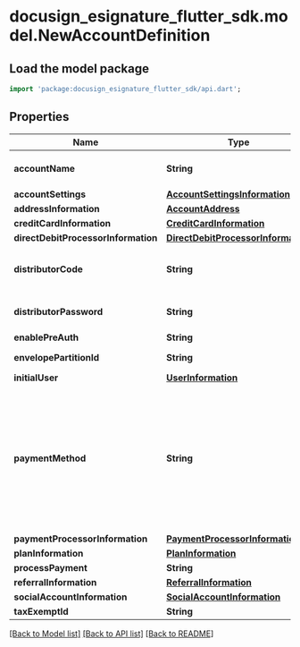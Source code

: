 # docusign_esignature_flutter_sdk.model.NewAccountDefinition

## Load the model package
```dart
import 'package:docusign_esignature_flutter_sdk/api.dart';
```

## Properties
Name | Type | Description | Notes
------------ | ------------- | ------------- | -------------
**accountName** | **String** | The account name for the new account. | [optional] 
**accountSettings** | [**AccountSettingsInformation**](AccountSettingsInformation.md) |  | [optional] 
**addressInformation** | [**AccountAddress**](AccountAddress.md) |  | [optional] 
**creditCardInformation** | [**CreditCardInformation**](CreditCardInformation.md) |  | [optional] 
**directDebitProcessorInformation** | [**DirectDebitProcessorInformation**](DirectDebitProcessorInformation.md) |  | [optional] 
**distributorCode** | **String** | The Distributor Code that you received from DocuSign. | [optional] 
**distributorPassword** | **String** | The password for the `distributorCode`. | [optional] 
**enablePreAuth** | **String** |  | [optional] 
**envelopePartitionId** | **String** | Reserved for DocuSign. | [optional] 
**initialUser** | [**UserInformation**](UserInformation.md) |  | [optional] 
**paymentMethod** | **String** | The payment method used for the billing plan. Valid values are:  - `NotSupported` - `CreditCard` - `PurchaseOrder` - `Premium` - `Freemium` - `FreeTrial` - `AppStore` - `DigitalExternal` - `DirectDebit` | [optional] 
**paymentProcessorInformation** | [**PaymentProcessorInformation**](PaymentProcessorInformation.md) |  | [optional] 
**planInformation** | [**PlanInformation**](PlanInformation.md) |  | [optional] 
**processPayment** | **String** |  | [optional] 
**referralInformation** | [**ReferralInformation**](ReferralInformation.md) |  | [optional] 
**socialAccountInformation** | [**SocialAccountInformation**](SocialAccountInformation.md) |  | [optional] 
**taxExemptId** | **String** |  | [optional] 

[[Back to Model list]](../README.md#documentation-for-models) [[Back to API list]](../README.md#documentation-for-api-endpoints) [[Back to README]](../README.md)


